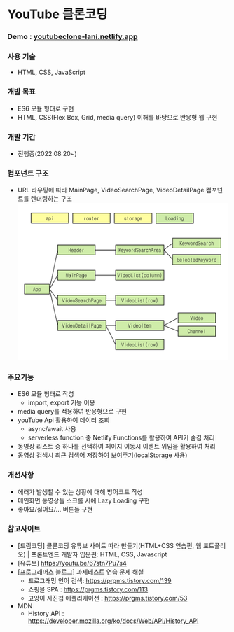 # YouTube 클론코딩

### Demo : [youtubeclone-lani.netlify.app](https://youtubeclone-lani.netlify.app/)

### 사용 기술

- HTML, CSS, JavaScript

### 개발 목표

- ES6 모듈 형태로 구현
- HTML, CSS(Flex Box, Grid, media query) 이해를 바탕으로 반응형 웹 구현

### 개발 기간

- 진행중(2022.08.20~)

### 컴포넌트 구조

- URL 라우팅에 따라 MainPage, VideoSearchPage, VideoDetailPage 컴포넌트를 렌더링하는 구조
  ![유튜브 클론코딩 컴포넌트 구조](/imgs/IMG_1895.jpg)

### 주요기능

- ES6 모듈 형태로 작성
  - import, export 기능 이용
- media query를 적용하여 반응형으로 구현
- youTube Api 활용하여 데이터 조회
  - async/await 사용
  - serverless function 중 Netlify Functions를 활용하여 API키 숨김 처리
- 동영상 리스트 중 하나를 선택하여 페이지 이동시 이벤트 위임을 활용하여 처리
- 동영상 검색시 최근 검색어 저장하여 보여주기(localStorage 사용)

### 개선사항

- 에러가 발생할 수 있는 상황에 대해 방어코드 작성
- 메인화면 동영상들 스크롤 시에 Lazy Loading 구현
- 좋아요/싫어요/... 버튼들 구현

### 참고사이트

- [드림코딩] 클론코딩 유튜브 사이트 따라 만들기(HTML+CSS 연습편, 웹 포트폴리오) | 프론트엔드 개발자 입문편: HTML, CSS, Javascript
- [유튜브] https://youtu.be/67stn7Pu7s4
- [프로그래머스 블로그] 과제테스트 연습 문제 해설
  - 프로그래밍 언어 검색: https://prgms.tistory.com/139
  - 쇼핑몰 SPA : https://prgms.tistory.com/113
  - 고양이 사진첩 애플리케이션 : https://prgms.tistory.com/53
- MDN
  - History API : https://developer.mozilla.org/ko/docs/Web/API/History_API
